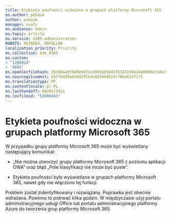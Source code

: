 ```yaml
---
title: Etykieta poufności widoczna w grupach platformy Microsoft 365
ms.author: pebaum
author: pebaum
manager: scotv
ms.audience: Admin
ms.topic: article
ms.service: o365-administration
ROBOTS: NOINDEX, NOFOLLOW
localization_priority: Priority
ms.collection: Adm_O365
ms.custom:
- "1200024"
- "4803"
ms.openlocfilehash: 2bdd9aa9fb892e021ce0d5d950d235322838a24a0090ec34e1fe040cb1473113
ms.sourcegitcommit: b5f7da89a650d2915dc652449623c78be6247175
ms.translationtype: MT
ms.contentlocale: pl-PL
ms.lasthandoff: 08/05/2021
ms.locfileid: "53985443"
---
```

# <a name="microsoft-365-groups-showing-sensitivity-label"></a>Etykieta poufności widoczna w grupach platformy Microsoft 365

W przypadku grupy platformy Microsoft 365 może być wyświetlany następujący komunikat:

- „Nie można utworzyć grupy platformy Microsoft 365 z poziomu aplikacji OWA” oraz błąd „Pole klasyfikacji nie może być puste”.

- Etykieta poufności była wyświetlana w grupach platformy Microsoft 365, nawet gdy nie włączono tej funkcji.

Problem został zidentyfikowany i rozwiązany. Poprawka jest obecnie wdrażana. Powinno to potrwać kilka godzin. W międzyczasie użyj portalu administracyjnego usługi Office lub portalu administracyjnego platformy Azure do tworzenia grup platformy Microsoft 365.  
